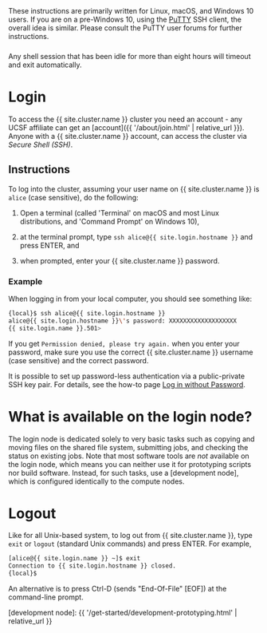 <div class="alert alert-info" role="alert">
These instructions are primarily written for Linux, macOS, and Windows 10 users.  If you are on a pre-Windows 10, using the <a href="http://www.putty.org/">PuTTY</a> SSH client, the overall idea is similar.  Please consult the PuTTY user forums for further instructions.
</div>

<div class="alert alert-warning" role="alert" style="margin-top: 3ex">
Any shell session that has been idle for more than eight hours will timeout and exit automatically.
</div>


# Login

To access the {{ site.cluster.name }} cluster you need an account - any UCSF affiliate can get an [account]({{ '/about/join.html' | relative_url }}).  Anyone with a {{ site.cluster.name }} account, can access the cluster via _Secure Shell (SSH)_.


## Instructions

To log into the cluster, assuming your user name on {{ site.cluster.name }} is `alice` (case sensitive), do the following:

1. Open a terminal (called 'Terminal' on macOS and most Linux distributions, and 'Command Prompt' on Windows 10),

2. at the terminal prompt, type `ssh alice@{{ site.login.hostname }}` and press ENTER, and
3. when prompted, enter your {{ site.cluster.name }} password.


### Example

When logging in from your local computer, you should see something like:

```sh
{local}$ ssh alice@{{ site.login.hostname }}
alice@{{ site.login.hostname }}\'s password: XXXXXXXXXXXXXXXXXXX
{{ site.login.name }}.501> 
```


If you get `Permission denied, please try again.` when you enter your password, make sure you use the correct {{ site.cluster.name }} username (case sensitive) and the correct password.

<div class="alert alert-info" role="alert">
It is possible to set up password-less authentication via a public-private SSH key pair.  For details, see the how-to page <a href="{{ 'howto/log-in-without-pwd.html' | relative_url }}">Log in without Password</a>.
</div>


# What is available on the login node?

The login node is dedicated solely to very basic tasks such as copying and moving files on the shared file system, submitting jobs, and checking the status on existing jobs.  Note that most software tools are _not_ available on the login node, which means you can neither use it for prototyping scripts nor build software.  Instead, for such tasks, use a [development node], which is configured identically to the compute nodes.


# Logout

Like for all Unix-based system, to log out from {{ site.cluster.name }}, type `exit` or `logout` (standard Unix commands) and press ENTER.  For example,

```sh
[alice@{{ site.login.name }} ~]$ exit
Connection to {{ site.login.hostname }} closed.
{local}$
```

An alternative is to press Ctrl-D (sends "End-Of-File" [EOF]) at the command-line prompt.


[development node]: {{ '/get-started/development-prototyping.html' | relative_url }}
